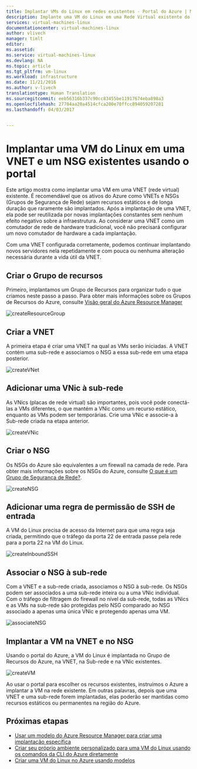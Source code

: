 ```yaml
---
title: Implantar VMs do Linux em redes existentes - Portal do Azure | Microsoft Docs
description: Implante uma VM do Linux em uma Rede Virtual existente do Azure usando o portal.
services: virtual-machines-linux
documentationcenter: virtual-machines-linux
author: vlivech
manager: timlt
editor: 
ms.assetid: 
ms.service: virtual-machines-linux
ms.devlang: NA
ms.topic: article
ms.tgt_pltfrm: vm-linux
ms.workload: infrastructure
ms.date: 11/21/2016
ms.author: v-livech
translationtype: Human Translation
ms.sourcegitcommit: eeb56316b337c90cc83455be11917674eba898a3
ms.openlocfilehash: 27704aa20a4514cfca200e70ffcc894059207281
ms.lasthandoff: 04/03/2017


---
```


# <a name="deploy-a-linux-vm-into-an-existing-vnet--nsg-using-the-portal"></a>Implantar uma VM do Linux em uma VNET e um NSG existentes usando o portal

Este artigo mostra como implantar uma VM em uma VNET (rede virtual) existente.  É recomendável que os ativos do Azure como VNETs e NSGs (Grupos de Segurança de Rede) sejam recursos estáticos e de longa duração que raramente são implantados.  Após a implantação de uma VNET, ela pode ser reutilizada por novas implantações constantes sem nenhum efeito negativo sobre a infraestrutura.  Ao considerar uma VNET como um comutador de rede de hardware tradicional, você não precisará configurar um novo comutador de hardware a cada implantação.  

Com uma VNET configurada corretamente, podemos continuar implantando novos servidores nela repetidamente e com pouca ou nenhuma alteração necessária durante a vida útil da VNET.

## <a name="create-the-resource-group"></a>Criar o Grupo de recursos

Primeiro, implantamos um Grupo de Recursos para organizar tudo o que criamos neste passo a passo.  Para obter mais informações sobre os Grupos de Recursos do Azure, consulte [Visão geral do Azure Resource Manager](../../azure-resource-manager/resource-group-overview.md?toc=%2fazure%2fvirtual-machines%2flinux%2ftoc.json)

![createResourceGroup](./media/deploy-linux-vm-into-existing-vnet-using-portal/createResourceGroup.png)


## <a name="create-the-vnet"></a>Criar a VNET

A primeira etapa é criar uma VNET na qual as VMs serão iniciadas.  A VNET contém uma sub-rede e associamos o NSG a essa sub-rede em uma etapa posterior.

![createVNet](./media/deploy-linux-vm-into-existing-vnet-using-portal/createVNet.png)

## <a name="add-a-vnic-to-the-subnet"></a>Adicionar uma VNic à sub-rede

As VNics (placas de rede virtual) são importantes, pois você pode conectá-las a VMs diferentes, o que mantém a VNic como um recurso estático, enquanto as VMs podem ser temporárias. Crie uma VNic e associe-a à Sub-rede criada na etapa anterior.

![createVNic](./media/deploy-linux-vm-into-existing-vnet-using-portal/createVNic.png)

## <a name="create-the-nsg"></a>Criar o NSG

Os NSGs do Azure são equivalentes a um firewall na camada de rede. Para obter mais informações sobre os NSGs do Azure, consulte [O que é um Grupo de Segurança de Rede?](../../virtual-network/virtual-networks-nsg.md?toc=%2fazure%2fvirtual-machines%2flinux%2ftoc.json).

![createNSG](./media/deploy-linux-vm-into-existing-vnet-using-portal/createNSG.png)

## <a name="add-an-inbound-ssh-allow-rule"></a>Adicionar uma regra de permissão de SSH de entrada

A VM do Linux precisa de acesso da Internet para que uma regra seja criada, permitindo que o tráfego da porta 22 de entrada passe pela rede para a porta 22 na VM do Linux.

![createInboundSSH](./media/deploy-linux-vm-into-existing-vnet-using-portal/createInboundSSH.png)

## <a name="associate-the-nsg-with-the-subnet"></a>Associar o NSG à sub-rede

Com a VNET e a sub-rede criada, associamos o NSG à sub-rede.  Os NSGs podem ser associados a uma sub-rede inteira ou a uma VNic individual.  Com o tráfego de filtragem do firewall no nível da sub-rede, todas as VNics e as VMs na sub-rede são protegidas pelo NSG comparado ao NSG associado a apenas uma única VNic e protegendo apenas uma VM.

![associateNSG](./media/deploy-linux-vm-into-existing-vnet-using-portal/associateNSG.png)


## <a name="deploy-the-vm-into-the-vnet-and-nsg"></a>Implantar a VM na VNET e no NSG

Usando o portal do Azure, a VM do Linux é implantada no Grupo de Recursos do Azure, na VNET, na Sub-rede e na VNic existentes.

![createVM](./media/deploy-linux-vm-into-existing-vnet-using-portal/createVM.png)

Ao usar o portal para escolher os recursos existentes, instruímos o Azure a implantar a VM na rede existente.  Em outras palavras, depois que uma VNET e uma sub-rede forem implantadas, elas poderão ser mantidas como recursos estáticos ou permanentes na região do Azure.  

## <a name="next-steps"></a>Próximas etapas

* [Usar um modelo do Azure Resource Manager para criar uma implantação específica](../windows/cli-deploy-templates.md?toc=%2fazure%2fvirtual-machines%2flinux%2ftoc.json)
* [Criar seu próprio ambiente personalizado para uma VM do Linux usando os comandos da CLI do Azure diretamente](create-cli-complete.md?toc=%2fazure%2fvirtual-machines%2flinux%2ftoc.json)
* [Criar uma VM do Linux no Azure usando modelos](create-ssh-secured-vm-from-template.md?toc=%2fazure%2fvirtual-machines%2flinux%2ftoc.json)


